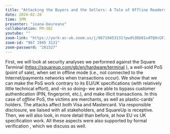 ```yaml
---
title: "Attacking the Buyers and the Sellers: A Tale of Offline Readers and Payees’ Authentication"
date: 2024-02-28
time: 3PM
presenter: "ioana-boureanu"
collaboration: FM-SEC
youtube: ""
zoom-link: "https://york-ac-uk.zoom.us/j/96719453131?pwd%3Db01vdTQ0cGFIYVhTYjNEcGh5L0hBQT09"
zoom-id: "967 1945 3131"
zoom-password: "281527"
---
```


First, we will  look at security  analyses we performed against the Square Terminal (https://squareup.com/gb/en/hardware/terminal ), a well-sold PoS (point of sale), when set in offline mode (i.e., not connected to the Internet/payments networks when transactions occur).  We show that we can make the PoS work contrary to its EU/UK specifications (with relatively little technical effort), and –in so doing– we are able to bypass customer authentication (PIN, fingerprint, etc.), and make illicit transactions. In this case of *offline* PoS, the victims are merchants, as well as plastic-cards’ holders. The attacks affect both Visa and Mastercard. Via responsible disclosure, we liaised with all stakeholders, and SquareUp is receptive.  Then, we will also look, in more detail than before, at how EU vs UK specification work. All these aspects were also supported by formal verification , which we discuss as well.

